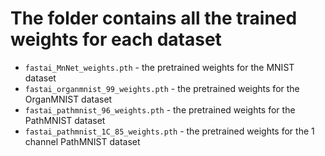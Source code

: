 # The folder contains all the trained weights for each dataset

- ```fastai_MnNet_weights.pth``` - the pretrained weights for the MNIST dataset
- ```fastai_organmnist_99_weights.pth``` - the pretrained weights for the OrganMNIST dataset
- ```fastai_pathmnist_96_weights.pth``` - the pretrained weights for the PathMNIST dataset
- ```fastai_pathmnist_1C_85_weights.pth``` - the pretrained weights for the 1 channel PathMNIST dataset


